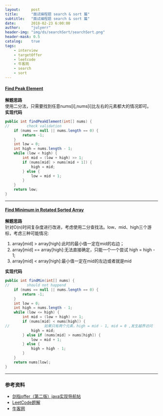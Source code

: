 ```yaml
---
layout:     post
title:      "面试编程题 search & sort 篇"
subtitle:   "面试编程题 search & sort 篇"
date:       2018-02-23 6:00:00
author:     "julyerr"
header-img: "img/ds/searchSort/searchSort.png"
header-mask: 0.5
catalog: 	true
tags:
    - interview
    - targetOffer
    - leetcode
    - 牛客网
    - search
    - sort
---
```



#### [Find Peak Element](https://leetcode.com/problems/find-peak-element/description/)
**解题思路**<br>
使用二分法，只需要找到任意nums[i],nums[i]比左右的元素都大的情况即可。<br>
**实现代码**
```java
public int findPeakElement(int[] nums) {
//        check validation
    if (nums == null || nums.length == 0) {
        return -1;
    }
    int low = 0;
    int high = nums.length - 1;
    while (low < high) {
        int mid = (low + high) >> 1;
        if (nums[mid] > nums[mid + 1]) {
            high = mid;
        } else {
            low = mid + 1;
        }
    }
    return low;
}
```
---

#### [Find Minimum in Rotated Sorted Array](https://leetcode.com/problems/find-minimum-in-rotated-sorted-array/description/)
**解题思路**<br>
针对O(n)时间复杂度进行改进，考虑使用二分查找法。low、mid、high三个游标，考虑三种可能情况:

1. array[mid] > array[high]:此时的最小值一定在mid的右边；
2. array[mid] == array[high]:无法直接确定，只能一个一个尝试 high = high - 1;
3. array[mid] < array[high]:最小值一定在mid的左边或者就是mid

**实现代码**
```java
public int findMin(int[] nums) {
//        should not happend
    if (nums == null || nums.length == 0) {
        return -1;
    }
    int low = 0;
    int high = nums.length - 1;
    while (low <= high) {
        int mid = (low + high) >> 1;
        if (nums[mid] < nums[high]) {
//                如果只有两个元素，high = mid - 1, mid = 0 ,发生越界访问
            high = mid;
        } else if (nums[mid] > nums[high]) {
            low = mid + 1;
        } else {
            high = high - 1;
        }
    }
    return nums[low];
}
```

---
### 参考资料
- [剑指offer（第二版）java实现导航帖](https://www.jianshu.com/p/010410a4d419)
- [LeetCode题解](https://www.zybuluo.com/Yano/note/253649)
- [牛客网](https://www.nowcoder.com/5312575)